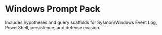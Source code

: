 # Windows Prompt Pack
Includes hypotheses and query scaffolds for Sysmon/Windows Event Log, PowerShell, persistence, and defense evasion.
